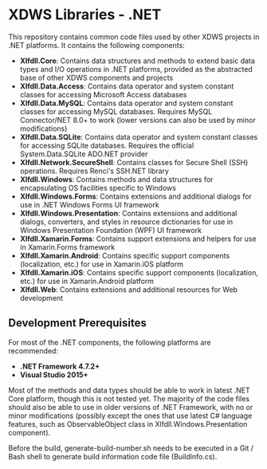 # XDWS Libraries - .NET
This repository contains common code files used by other XDWS projects in .NET platforms. It contains the following components:

* **Xlfdll.Core**: Contains data structures and methods to extend basic data types and I/O operations in .NET platforms, provided as the abstracted base of other XDWS components and projects
* **Xlfdll.Data.Access**: Contains data operator and system constant classes for accessing Microsoft Access databases
* **Xlfdll.Data.MySQL**: Contains data operator and system constant classes for accessing MySQL databases. Requires MySQL Connector/NET 8.0+ to work (lower versions can also be used by minor modifications)
* **Xlfdll.Data.SQLite**: Contains data operator and system constant classes for accessing SQLite databases. Requires the official System.Data.SQLite ADO.NET provider
* **Xlfdll.Network.SecureShell**: Contains classes for Secure Shell (SSH) operations. Requires Renci's SSH.NET library
* **Xlfdll.Windows**: Contains methods and data structures for encapsulating OS facilities specific to Windows
* **Xlfdll.Windows.Forms**: Contains extensions and additional dialogs for use in .NET Windows Forms UI framework
* **Xlfdll.Windows.Presentation**: Contains extensions and additional dialogs, converters, and styles in resource dictionaries for use in Windows Presentation Foundation (WPF) UI framework
* **Xlfdll.Xamarin.Forms**: Contains support extensions and helpers for use in Xamarin.Forms framework
* **Xlfdll.Xamarin.Android**: Contains specific support components (localization, etc.) for use in Xamarin.iOS platform
* **Xlfdll.Xamarin.iOS**: Contains specific support components (localization, etc.) for use in Xamarin.Android platform
* **Xlfdll.Web**: Contains extensions and additional resources for Web development

## Development Prerequisites
For most of the .NET components, the following platforms are recommended:

* **.NET Framework 4.7.2+**
* **Visual Studio 2015+**

Most of the methods and data types should be able to work in latest .NET Core platform, though this is not tested yet. The majority of the code files should also be able to use in older versions of .NET Framework, with no or minor modifications (possibly except the ones that use latest C# language features, such as ObservableObject class in Xlfdll.Windows.Presentation component). 

Before the build, generate-build-number.sh needs to be executed in a Git / Bash shell to generate build information code file (BuildInfo.cs).
